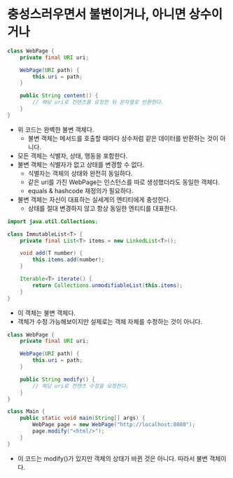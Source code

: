 # 충성스러우면서 불변이거나, 아니면 상수이거나

```java
class WebPage {
    private final URI uri;

    WebPage(URI path) {
        this.uri = path;
    }

    public String content() {
        // 해당 uri로 컨텐츠를 요청한 뒤 문자열로 반환한다.
    }
}
```

- 위 코드는 완벽한 불변 객체다.
    - 불변 객체는 메서드를 호출할 때마다 상수처럼 같은 데이터를 반환하는 것이 아니다.
- 모든 객체는 식별자, 상태, 행동을 포함한다.
- 불변 객체는 식별자가 없고 상태를 변경할 수 없다.
    - 식별자는 객체의 상태와 완전히 동일하다.
    - 같은 uri를 가진 WebPage는 인스턴스를 따로 생성했더라도 동일한 객체다.
    - equals & hashcode 재정의가 필요하다.
- 불변 객체는 자신이 대표하는 실세계의 엔티티에게 충성한다.
    - 상태를 절대 변경하지 않고 항상 동일한 엔티티를 대표한다.

```java
import java.util.Collections;

class ImmutableList<T> {
    private final List<T> items = new LinkedList<T>();

    void add(T number) {
        this.items.add(number);
    }

    Iterable<T> iterate() {
        return Collections.unmodifiableList(this.items);
    }
}
```

- 이 객체는 불변 객체다.
- 객체가 수정 가능해보이지만 실제로는 객체 자체를 수정하는 것이 아니다.

```java
class WebPage {
    private final URI uri;

    WebPage(URI path) {
        this.uri = path;
    }

    public String modify() {
        // 해당 uri로 컨텐츠 수정을 요청한다.
    }
}

class Main {
    public static void main(String[] args) {
        WebPage page = new WebPage("http://localhost:8080");
        page.modify("<html/>");
    }
}
```

- 이 코드는 modify()가 있지만 객체의 상태가 바뀐 것은 아니다. 따라서 불변 객체이다.